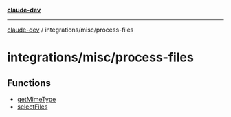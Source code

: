 [**claude-dev**](../../../README.md)

***

[claude-dev](../../../README.md) / integrations/misc/process-files

# integrations/misc/process-files

## Functions

- [getMimeType](functions/getMimeType.md)
- [selectFiles](functions/selectFiles.md)
